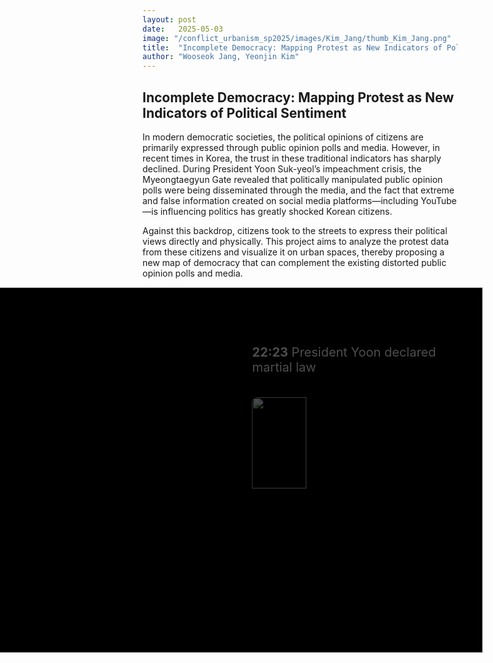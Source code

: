 ```yaml
---
layout: post
date:   2025-05-03
image: "/conflict_urbanism_sp2025/images/Kim_Jang/thumb_Kim_Jang.png"
title:  "Incomplete Democracy: Mapping Protest as New Indicators of Political Sentiment"
author: "Wooseok Jang, Yeonjin Kim"
---
```


<!-- 🔹 SECTION: CSS (스타일을 정의하는 영역) -->
<style>
.scroll-stage {
  position: relative;
  width: 180%;
  aspect-ratio: 1.55 / 1;
  background-color: black;
  overflow: hidden;
  margin: 0 auto;
  transform: translateX(-40%);
}
.scroll-frame {
  position: absolute;
  top: 0;
  left: 0;
  width: 100%;
  height: 100%;
  z-index: 1;
}
.map-slide {
  position: absolute;
  top: 0;
  left: 50%;
  transform: translateX(-50%);
  width: 100%;
  height: 100%;
  object-fit: contain;
  opacity: 0;
  transition: opacity 1s ease-in-out;
  z-index: 1;
}
.map-slide.active {
  opacity: 1;
  z-index: 2;
}
#map-default {
  position: absolute;
  top: 0;
  left: 50%;
  transform: translateX(-50%);
  width: 100%;
  height: 100%;
  object-fit: contain;
  z-index: 0;
  opacity: 1;
  transition: opacity 1s ease-in-out;
}
.timeline-box {
  position: absolute;
  top: 0;
  right: 0;
  z-index: 3;
  width: 38%;
  height: 100%;
  padding: 2rem 1.5rem;
  overflow-y: scroll;
  background: rgba(0, 0, 0, 0.0);
  color: white;
  scroll-behavior: smooth;
  pointer-events: auto;
}
.timeline-box::-webkit-scrollbar {
  width: 6px;
}
.timeline-box::-webkit-scrollbar-thumb {
  background: #999;
  border-radius: 3px;
}
.timeline-box::-webkit-scrollbar-track {
  background: #111;
}
.timeline-step {
  opacity: 0.3;
  transform: translateY(40px);
  transition: all 0.6s ease-out;
  margin-bottom: 8rem;
  font-size: 1.25rem;
}
.timeline-step.visible {
  opacity: 1;
  transform: translateY(0);
}
.timeline-step img,
.timeline-step video {
  width: 50%;
  margin-top: 1rem;
  border-radius: 8px;
}
</style>

<!-- 🔹 SECTION: HTML (본문 내용 포함 + 인터랙티브 타임라인 구조) -->
<h2>Incomplete Democracy: Mapping Protest as New Indicators of Political Sentiment</h2>
<p>
  In modern democratic societies, the political opinions of citizens are primarily expressed through public opinion polls and media. However, in recent times in Korea, the trust in these traditional indicators has sharply declined. During President Yoon Suk-yeol’s impeachment crisis, the Myeongtaegyun Gate revealed that politically manipulated public opinion polls were being disseminated through the media, and the fact that extreme and false information created on social media platforms—including YouTube—is influencing politics has greatly shocked Korean citizens.
</p>
<p>
  Against this backdrop, citizens took to the streets to express their political views directly and physically. This project aims to analyze the protest data from these citizens and visualize it on urban spaces, thereby proposing a new map of democracy that can complement the existing distorted public opinion polls and media.
</p>

<!-- 🔹 SECTION: 인터랙티브 타임라인 -->
<div class="scroll-stage">
  <div class="scroll-frame">
    <img class="map-slide active" src="/conflict_urbanism_sp2025/images/Kim_Jang/map01.png" id="map-default" />
    <img class="map-slide" src="/conflict_urbanism_sp2025/images/Kim_Jang/map02.png" />
    <img class="map-slide" src="/conflict_urbanism_sp2025/images/Kim_Jang/map03.png" />
    <img class="map-slide" src="/conflict_urbanism_sp2025/images/Kim_Jang/map04.png" />
    <img class="map-slide" src="/conflict_urbanism_sp2025/images/Kim_Jang/map05.png" />
    <img class="map-slide" src="/conflict_urbanism_sp2025/images/Kim_Jang/map06.png" />
    <img class="map-slide" src="/conflict_urbanism_sp2025/images/Kim_Jang/map07.png" />
    <img class="map-slide" src="/conflict_urbanism_sp2025/images/Kim_Jang/map08.png" />
    <img class="map-slide" src="/conflict_urbanism_sp2025/images/Kim_Jang/map09.png" />
    <img class="map-slide" src="/conflict_urbanism_sp2025/images/Kim_Jang/map10.png" />
    <img class="map-slide" src="/conflict_urbanism_sp2025/images/Kim_Jang/map11.png" />
    <img class="map-slide" src="/conflict_urbanism_sp2025/images/Kim_Jang/map12.png" />
    <img class="map-slide" src="/conflict_urbanism_sp2025/images/Kim_Jang/map13.png" />
    <img class="map-slide" src="/conflict_urbanism_sp2025/images/Kim_Jang/map14.png" />
    <img class="map-slide" src="/conflict_urbanism_sp2025/images/Kim_Jang/map15.png" />
  </div>
  <div class="timeline-box" id="timelineBox">
    <div class="timeline-step" data-map="2"><p><strong>22:23</strong> President Yoon declared martial law</p><img src="/conflict_urbanism_sp2025/images/Kim_Jang/image01.gif"></div>
    <div class="timeline-step" data-map="3"><p><strong>22:28</strong> Police Deployed Around National Assembly</p><img src="/conflict_urbanism_sp2025/images/Kim_Jang/image02.jpg"></div>
    <div class="timeline-step" data-map="4"><p><strong>22:30</strong> Martial Law Forces Enter National Election Commission</p><img src="/conflict_urbanism_sp2025/images/Kim_Jang/image03.gif"></div>
    <div class="timeline-step" data-map="4"><p><strong>22:40</strong> Detention Orders Issued for 15 Including Politicians</p></div>
    <div class="timeline-step" data-map="6"><p><strong>22:45</strong> The Members of the National Assembly are Called Emergency Assembly</p><img src="/conflict_urbanism_sp2025/images/Kim_Jang/image04.gif"></div>
    <div class="timeline-step" data-map="7"><p><strong>22:57</strong> Police-enforced closure of the National Assembly</p><img src="/conflict_urbanism_sp2025/images/Kim_Jang/image05.jpg"></div>
    <div class="timeline-step" data-map="8"><p><strong>23:00</strong> National Assembly Speaker Mr.Woo climbed over a wall</p><img src="/conflict_urbanism_sp2025/images/Kim_Jang/image06.jpg"></div>
    <div class="timeline-step" data-map="9"><p><strong>23:10</strong> Lee Jae-myung climbed over the National Assembly wall</p><img src="/conflict_urbanism_sp2025/images/Kim_Jang/image07.gif"></div>
    <div class="timeline-step" data-map="10"><p><strong>23:25</strong> Martial Law Command Proclamation No. 1 Issued</p></div>
    <div class="timeline-step" data-map="11"><p><strong>23:48</strong> 707 Special Forces Enter National Assembly by Helicopter</p><img src="/conflict_urbanism_sp2025/images/Kim_Jang/image08.gif"></div>
    <div class="timeline-step" data-map="12"><p><strong>23:48</strong> Additional Surveillance</p><img src="/conflict_urbanism_sp2025/images/Kim_Jang/image09.jpg"></div>
    <div class="timeline-step" data-map="13"><p><strong>00:05</strong> Martial law forces storm National Assembly</p><img src="/conflict_urbanism_sp2025/images/Kim_Jang/image10.jpg"></div>
    <div class="timeline-step" data-map="14"><p><strong>00:30</strong> Airborne Troops Penetrate National Assembly</p><img src="/conflict_urbanism_sp2025/images/Kim_Jang/image11.jpg"></div>
    <div class="timeline-step" data-map="15"><p><strong>01:00</strong> Martial law lifted, Resolution passed unanimously</p><img src="/conflict_urbanism_sp2025/images/Kim_Jang/image12.jpg"></div>
  </div>
</div>
